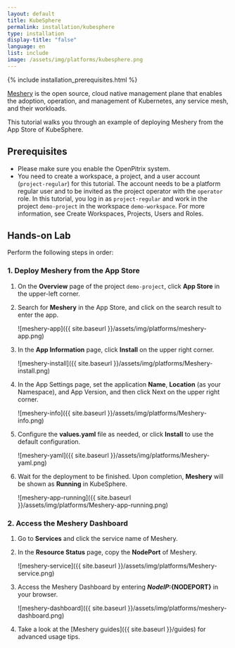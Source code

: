 ```yaml
---
layout: default
title: KubeSphere
permalink: installation/kubesphere
type: installation
display-title: "false"
language: en
list: include
image: /assets/img/platforms/kubesphere.png
---
```


{% include installation_prerequisites.html %}

[Meshery](https://meshery.io/) is the open source, cloud native management plane that enables the adoption, operation, and management of Kubernetes, any service mesh, and their workloads.

This tutorial walks you through an example of deploying Meshery from the App Store of KubeSphere.


## Prerequisites

- Please make sure you enable the OpenPitrix system.
- You need to create a workspace, a project, and a user account (`project-regular`) for this tutorial. The account needs to be a platform regular user and to be invited as the project operator with the `operator` role. In this tutorial, you log in as `project-regular` and work in the project `demo-project` in the workspace `demo-workspace`. For more information, see Create Workspaces, Projects, Users and Roles.


## Hands-on Lab

Perform the following steps in order:

### 1. <b>Deploy Meshery from the App Store</b>


1. On the **Overview** page of the project `demo-project`, click **App Store** in the upper-left corner.
2. Search for **Meshery** in the App Store, and click on the search result to enter the app.

    ![meshery-app]({{ site.baseurl }}/assets/img/platforms/meshery-app.png)
3. In the **App Information** page, click **Install** on the upper right corner.

    ![meshery-install]({{ site.baseurl }}/assets/img/platforms/Meshery-install.png)

4. In the App Settings page, set the application **Name**, **Location** (as your Namespace), and App Version, and then click Next on the upper right corner.

    ![meshery-info]({{ site.baseurl }}/assets/img/platforms/Meshery-info.png)

5. Configure the **values.yaml** file as needed, or click **Install** to use the default configuration.

    ![meshery-yaml]({{ site.baseurl }}/assets/img/platforms/Meshery-yaml.png)

6. Wait for the deployment to be finished. Upon completion, **Meshery** will be shown as **Running** in KubeSphere.

    ![meshery-app-running]({{ site.baseurl }}/assets/img/platforms/Meshery-app-running.png)



### 2. <b>Access the Meshery Dashboard</b>


1. Go to **Services** and click the service name of Meshery.
2. In the **Resource Status** page, copy the **NodePort** of Meshery.

    ![meshery-service]({{ site.baseurl }}/assets/img/platforms/Meshery-service.png)

3. Access the Meshery Dashboard by entering **${NodeIP}:${NODEPORT}** in your browser.

    ![meshery-dashboard]({{ site.baseurl }}/assets/img/platforms/meshery-dashboard.png)

4. Take a look at the [Meshery guides]({{ site.baseurl }}/guides) for advanced usage tips.